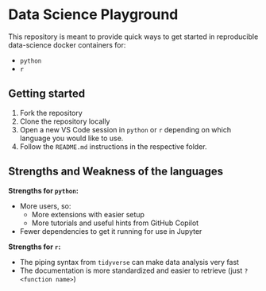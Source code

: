 <!-- markdownlint-disable MD029 -->

# Data Science Playground

This repository is meant to provide quick ways to get started in reproducible data-science docker containers for:

- `python`
- `r`

## Getting started

1. Fork the repository
2. Clone the repository locally
3. Open a new VS Code session in `python` or `r` depending on which language you would like to use.
4. Follow the `README.md` instructions in the respective folder.

## Strengths and Weakness of the languages

**Strengths for `python`:**

- More users, so:
  - More extensions with easier setup
  - More tutorials and useful hints from GitHub Copilot
- Fewer dependencies to get it running for use in Jupyter

**Strengths for `r`:**

- The piping syntax from `tidyverse` can make data analysis very fast
- The documentation is more standardized and easier to retrieve (just `?<function name>`)
